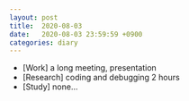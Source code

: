 ```yaml
---
layout: post
title:  2020-08-03
date:   2020-08-03 23:59:59 +0900
categories: diary
---
```


- [Work] a long meeting, presentation
- [Research] coding and debugging 2 hours
- [Study] none...